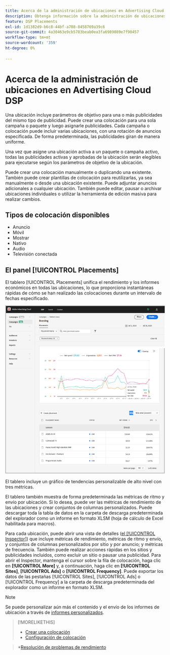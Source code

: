 ```yaml
---
title: Acerca de la administración de ubicaciones en Advertising Cloud DSP
description: Obtenga información sobre la administración de ubicaciones.
feature: DSP Placements
exl-id: 1d1382d9-b6c8-44bf-a708-8458769a39c6
source-git-commit: 4a30463e9cb5783beab0ea3fa6989089e7f90457
workflow-type: tm+mt
source-wordcount: '359'
ht-degree: 0%

---
```


# Acerca de la administración de ubicaciones en Advertising Cloud DSP

Una ubicación incluye parámetros de objetivo para una o más publicidades del mismo tipo de publicidad. Puede crear una colocación para una sola campaña o paquete y luego asignarle publicidades. Cada campaña o colocación puede incluir varias ubicaciones, con una rotación de anuncios especificada. De forma predeterminada, las publicidades giran de manera uniforme.

Una vez que asigne una ubicación activa a un paquete o campaña activo, todas las publicidades activas y aprobadas de la ubicación serán elegibles para ejecutarse según los parámetros de objetivo de la ubicación.

Puede crear una colocación manualmente o duplicando una existente. También puede crear plantillas de colocación para reutilizarlas, ya sea manualmente o desde una ubicación existente. Puede adjuntar anuncios adicionales a cualquier ubicación. También puede editar, pausar o archivar ubicaciones individuales o utilizar la herramienta de edición masiva para realizar cambios.

## Tipos de colocación disponibles

* Anuncio
* Móvil
* Mostrar
* Nativo
* Audio
* Televisión conectada

## El panel [!UICONTROL Placements]

El tablero [!UICONTROL Placements] unifica el rendimiento y los informes económicos en todas las ubicaciones, lo que proporciona instantáneas rápidas de cómo se han realizado las colocaciones durante un intervalo de fechas especificado.

![Panel de ubicaciones](/help/dsp/assets/placement-dashboard.png)

El tablero incluye un gráfico de tendencias personalizable de alto nivel con tres métricas.

El tablero también muestra de forma predeterminada las métricas de ritmo y envío por ubicación. Si lo desea, puede ver las métricas de rendimiento de las ubicaciones y crear conjuntos de columnas personalizados. Puede descargar toda la tabla de datos en la carpeta de descarga predeterminada del explorador como un informe en formato XLSM (hoja de cálculo de Excel habilitada para macros).

Para cada ubicación, puede abrir una vista de detalles ([el [!UICONTROL Inspector]](/help/dsp/campaign-management/reports/campaign-reports-about.md)) que incluye métricas de rendimiento, métricas de ritmo y envío, y conjuntos de columnas personalizados por sitio y por anuncio; y métricas de frecuencia. También puede realizar acciones rápidas en los sitios y publicidades incluidos, como excluir un sitio o pausar una publicidad. Para abrir el Inspector, mantenga el cursor sobre la fila de colocación, haga clic en **[!UICONTROL More]** y, a continuación, haga clic en **[!UICONTROL Sites]**, **[!UICONTROL Ads]** o **[!UICONTROL Frequency]**. Puede exportar los datos de las pestañas [!UICONTROL Sites], [!UICONTROL Ads] o [!UICONTROL Frequency] a la carpeta de descarga predeterminada del explorador como un informe en formato XLSM.

>[!NOTE]
>
>Se puede personalizar aún más el contenido y el envío de los informes de ubicación a través de [informes personalizados](/help/dsp/reports/report-about.md).

>[!MORELIKETHIS]
>
>* [Crear una colocación](/help/dsp/campaign-management/placements/placement-create.md)
>* [Configuración de colocación](/help/dsp/campaign-management/placements/placement-settings.md)

   >*[Resolución de problemas de rendimiento](/help/dsp/optimization/troubleshooting-performance.md)

